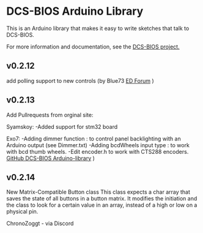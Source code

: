 # DCS-BIOS Arduino Library

This is an Arduino library that makes it easy to write sketches that talk to DCS-BIOS.

For more information and documentation, see the [DCS-BIOS project.](https://github.com/dcs-bios/dcs-bios)

v0.2.12
--------
add polling support to new controls (by Blue73 [ED Forum](https://forums.eagle.ru/showthread.php?t=230222) )

v0.2.13
--------
Add Pullrequests from orginal site:

Syamskoy:
-Added support for stm32 board

Exo7:
-Adding dimmer function : to control panel backlighting with an Arduino output (see Dimmer.txt)
-Adding bcdWheels input type : to work with bcd thumb wheels.
-Edit encoder.h to work with CTS288 encoders.
[GitHub DCS-BIOS Arduino-library](https://github.com/dcs-bios/dcs-bios-arduino-library/pulls) )

v0.2.14
--------
New Matrix-Compatible Button class
This class expects a char array that saves the state of all buttons in a button matrix.
It modifies the initiation and the class to look for a certain value in an array,
instead of a high or low on a physical pin.

ChronoZoggt - via Discord